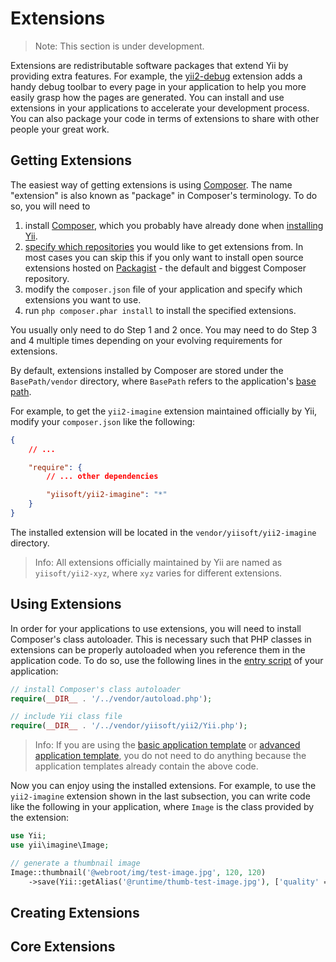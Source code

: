 Extensions
==========

> Note: This section is under development.

Extensions are redistributable software packages that extend Yii by providing extra features. For example,
the [yii2-debug](tool-debugger.md) extension adds a handy debug toolbar to every page in your application
to help you more easily grasp how the pages are generated. You can install and use extensions in your
applications to accelerate your development process. You can also package your code in terms of extensions
to share with other people your great work.


## Getting Extensions

The easiest way of getting extensions is using [Composer](https://getcomposer.org/). The name "extension"
is also known as "package" in Composer's terminology. To do so, you will need to

1. install [Composer](https://getcomposer.org/), which you probably have already done when
   [installing Yii](start-installation.md).
2. [specify which repositories](https://getcomposer.org/doc/05-repositories.md#repository) you would like
   to get extensions from. In most cases you can skip this if you only want to install open source extensions
   hosted on [Packagist](https://packagist.org/) - the default and biggest Composer repository.
3. modify the `composer.json` file of your application and specify which extensions you want to use.
4. run `php composer.phar install` to install the specified extensions.

You usually only need to do Step 1 and 2 once. You may need to do Step 3 and 4 multiple times depending on your
evolving requirements for extensions.

By default, extensions installed by Composer are stored under the `BasePath/vendor` directory, where `BasePath`
refers to the application's [base path](structure-applications.md#basePath).

For example, to get the `yii2-imagine` extension maintained officially by Yii, modify your `composer.json` like the following:

```json
{
    // ...

    "require": {
        // ... other dependencies

        "yiisoft/yii2-imagine": "*"
    }
}
```

The installed extension will be located in the `vendor/yiisoft/yii2-imagine` directory.

> Info: All extensions officially maintained by Yii are named as `yiisoft/yii2-xyz`, where `xyz` varies for different
  extensions.


## Using Extensions

In order for your applications to use extensions, you will need to install Composer's class autoloader. This is
necessary such that PHP classes in extensions can be properly autoloaded when you reference them in the application code.
To do so, use the following lines in the [entry script](concept-entry-scripts.md) of your application:

```php
// install Composer's class autoloader
require(__DIR__ . '/../vendor/autoload.php');

// include Yii class file
require(__DIR__ . '/../vendor/yiisoft/yii2/Yii.php');
```

> Info: If you are using the [basic application template](start-installation.md) or
[advanced application template](tutorial-advanced-app.md), you do not need to do anything because the application templates
already contain the above code.

Now you can enjoy using the installed extensions. For example, to use the `yii2-imagine` extension shown in the last
subsection, you can write code like the following in your application, where `Image` is the class provided by
the extension:

```php
use Yii;
use yii\imagine\Image;

// generate a thumbnail image
Image::thumbnail('@webroot/img/test-image.jpg', 120, 120)
    ->save(Yii::getAlias('@runtime/thumb-test-image.jpg'), ['quality' => 50]);
```


## Creating Extensions

## Core Extensions

